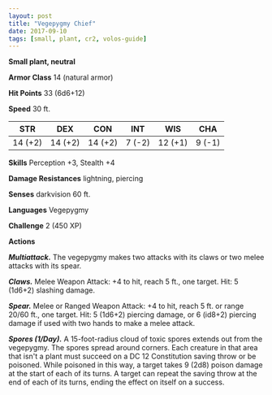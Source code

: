 ```yaml
---
layout: post
title: "Vegepygmy Chief"
date: 2017-09-10
tags: [small, plant, cr2, volos-guide]
---
```


**Small plant, neutral**

**Armor Class** 14 (natural armor)

**Hit Points** 33 (6d6+12)

**Speed** 30 ft.

|   STR   |   DEX   |   CON   |   INT   |   WIS   |   CHA   |
|:-----:|:-----:|:-----:|:-----:|:-----:|:-----:|
| 14 (+2) | 14 (+2) | 14 (+2) | 7 (-2) | 12 (+1) | 9 (-1) |

**Skills** Perception +3, Stealth +4

**Damage Resistances** lightning, piercing

**Senses** darkvision 60 ft.

**Languages** Vegepygmy

**Challenge** 2 (450 XP)

**Actions**

***Multiattack.*** The vegepygmy makes two attacks with its claws or two melee attacks with its spear.

***Claws.*** Melee Weapon Attack: +4 to hit, reach 5 ft., one target. Hit: 5 (1d6+2) slashing damage.

***Spear.*** Melee or Ranged Weapon Attack: +4 to hit, reach 5 ft. or range 20/60 ft., one target. Hit: 5 (1d6+2) piercing damage, or 6 (id8+2) piercing damage if used with two hands to make a melee attack.

***Spores (1/Day).*** A 15-foot-radius cloud of toxic spores extends out from the vegepygmy. The spores spread around corners. Each creature in that area that isn't a plant must succeed on a DC 12 Constitution saving throw or be poisoned. While poisoned in this way, a target takes 9 (2d8) poison damage at the start of each of its turns. A target can repeat the saving throw at the end of each of its turns, ending the effect on itself on a success.

